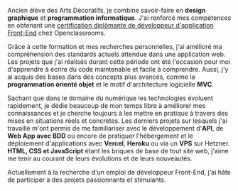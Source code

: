 Ancien élève des Arts Décoratifs, je combine savoir-faire en **design graphique** et **programmation informatique**. J'ai renforcé mes compétences en obtenant une [certification diplômante de développeur d'application Front-End](https://drive.google.com/file/d/1AwKbIMiY2SxpIzmVC-vIE7CnJIe1zQD3/view?usp=sharing) chez Openclassrooms.

Grâce à cette formation et mes recherches personnelles, j'ai amélioré ma compréhension des standards actuels attendue dans une application web. Les projets que j'ai réalisés durant cette période ont été l'occasion pour moi d'apprendre à écrire du code maintenable et facile à comprendre. Aussi, j'y ai acquis des bases dans des concepts plus avancés, comme la **programmation orienté objet** et le motif d'architecture logicielle **MVC**.

Sachant que dans le domaine du numérique les technologies évoluent rapidement, je dédie beaucoup de mon temps libre à améliorer mes connaissances et je cherche toujours à les mettre en pratique à travers des mises en situations réels et concrètes. Les derniers projets sur lesquels j'ai travaillé m'ont permis de me familiariser avec le développement d'**API**, de **Web App avec BDD** ou encore de pratiquer l'hébergement et le déploiement d'applications avec **Vercel**, **Heroku** ou via un **VPS** sur Hetzner. **HTML, CSS et JavaScript** étant les briques de base de tout site web, j'aime me tenir au courant de leurs évolutions et de leurs nouveautés.

Actuellement à la recherche d'un emploi de développeur Front-End, j'ai hâte de participer à des projets passionnants et stimulants.
